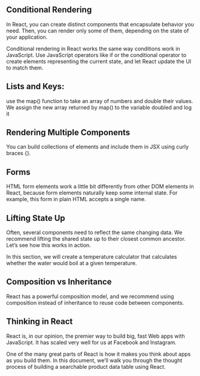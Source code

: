 ## Conditional Rendering
In React, you can create distinct components that encapsulate behavior you need. Then, you can render only some of them, depending on the state of your application.

Conditional rendering in React works the same way conditions work in JavaScript. Use JavaScript operators like if or the conditional operator to create elements representing the current state, and let React update the UI to match them.


## Lists and Keys: 
use the map() function to take an array of numbers and double their values. We assign the new array returned by map() to the variable doubled and log it

## Rendering Multiple Components
You can build collections of elements and include them in JSX using curly braces {}.

## Forms

HTML form elements work a little bit differently from other DOM elements in React, because form elements naturally keep some internal state. For example, this form in plain HTML accepts a single name.

## Lifting State Up

Often, several components need to reflect the same changing data. We recommend lifting the shared state up to their closest common ancestor. Let’s see how this works in action.

In this section, we will create a temperature calculator that calculates whether the water would boil at a given temperature.

## Composition vs Inheritance

React has a powerful composition model, and we recommend using composition instead of inheritance to reuse code between components.

## Thinking in React

React is, in our opinion, the premier way to build big, fast Web apps with JavaScript. It has scaled very well for us at Facebook and Instagram.

One of the many great parts of React is how it makes you think about apps as you build them. In this document, we’ll walk you through the thought process of building a searchable product data table using React.